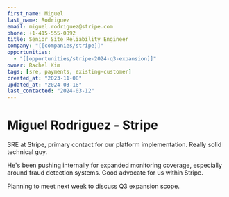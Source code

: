 ```yaml
---
first_name: Miguel
last_name: Rodriguez
email: miguel.rodriguez@stripe.com
phone: +1-415-555-0892
title: Senior Site Reliability Engineer
company: "[[companies/stripe]]"
opportunities:
  - "[[opportunities/stripe-2024-q3-expansion]]"
owner: Rachel Kim
tags: [sre, payments, existing-customer]
created_at: "2023-11-08"
updated_at: "2024-03-18"
last_contacted: "2024-03-12"
---
```


# Miguel Rodriguez - Stripe

SRE at Stripe, primary contact for our platform implementation. Really solid technical guy.

He's been pushing internally for expanded monitoring coverage, especially around fraud detection systems. Good advocate for us within Stripe.

Planning to meet next week to discuss Q3 expansion scope.